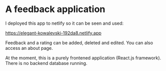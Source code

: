 # A feedback application

I deployed this app to netlify so it can be seen and used:

https://elegant-kowalevski-192da8.netlify.app

Feedback and a rating can be added, deleted and edited. You can also access an about page.

At the moment, this is a purely frontened application (React.js framework). There is no backend database running. 